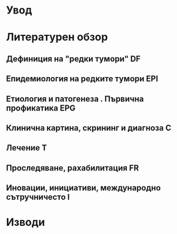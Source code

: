 
# Увод

# Литературен обзор

## Дефиниция на "редки тумори" DF

## Епидемиология на редките тумори EPI

## Етиология и патогенеза . Първична профикатика EPG

## Клинична картина, скрининг и диагноза C

## Лечение T

## Проследяване, рахабилитация FR

## Иновации, инициативи, международно сътручничесто I

# Изводи 